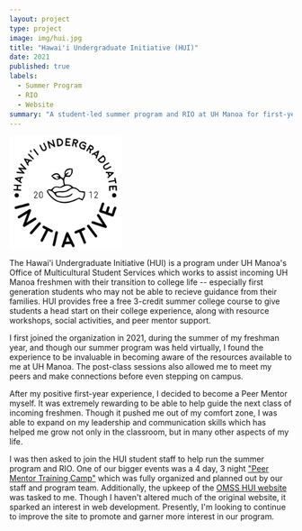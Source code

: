 ```yaml
---
layout: project
type: project
image: img/hui.jpg
title: "Hawai'i Undergraduate Initiative (HUI)"
date: 2021
published: true
labels:
  - Summer Program
  - RIO
  - Website
summary: "A student-led summer program and RIO at UH Manoa for first-year students graduating from Hawai'i high schools"
---
```


<img width="200px" class="img-fluid" src="../img/hui.jpg">

The Hawai'i Undergraduate Initiative (HUI) is a program under UH Manoa's Office of Multicultural Student Services which works to assist incoming UH Manoa freshmen with their transition to college life -- especially first generation students who may not be able to recieve guidance from their families. HUI provides free a free 3-credit summer college course to give students a head start on their college experience, along with resource workshops, social activities, and peer mentor support.  

I first joined the organization in 2021, during the summer of my freshman year, and though our summer program was held virtually, I found the experience to be invaluable in becoming aware of the resources available to me at UH Manoa. The post-class sessions also allowed me to meet my peers and make connections before even stepping on campus.

After my positive first-year experience, I decided to become a Peer Mentor myself. It was extremely rewarding to be able to help guide the next class of incoming freshmen. Though it pushed me out of my comfort zone, I was able to expand on my leadership and communication skills which has helped me grow not only in the classroom, but in many other aspects of my life. 

I was then asked to join the HUI student staff to help run the summer program and RIO. One of our bigger events was a 4 day, 3 night ["Peer Mentor Training Camp"](https://drive.google.com/file/d/1a_s0o6FDKbrdyL66utQeND9_RT6gisIc/view?usp=sharing) which was fully organized and planned out by our staff and program team. Additionally, the upkeep of the [OMSS HUI website](http://www.manoa.hawaii.edu/omsshui/) was tasked to me. Though I haven't altered much of the original website, it sparked an interest in web development. Presently, I'm looking to continue to improve the site to promote and garner more interest in our program. 

